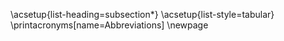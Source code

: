 \acsetup{list-heading=subsection*}
\acsetup{list-style=tabular}
\printacronyms[name=Abbreviations]
\newpage
